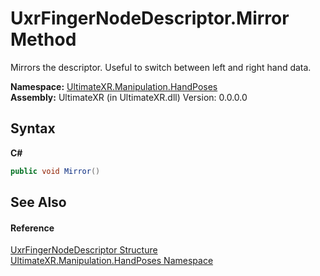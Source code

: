 # UxrFingerNodeDescriptor.Mirror Method 
 

Mirrors the descriptor. Useful to switch between left and right hand data.

**Namespace:**&nbsp;<a href="N_UltimateXR_Manipulation_HandPoses">UltimateXR.Manipulation.HandPoses</a><br />**Assembly:**&nbsp;UltimateXR (in UltimateXR.dll) Version: 0.0.0.0

## Syntax

**C#**<br />
``` C#
public void Mirror()
```


## See Also


#### Reference
<a href="T_UltimateXR_Manipulation_HandPoses_UxrFingerNodeDescriptor">UxrFingerNodeDescriptor Structure</a><br /><a href="N_UltimateXR_Manipulation_HandPoses">UltimateXR.Manipulation.HandPoses Namespace</a><br />